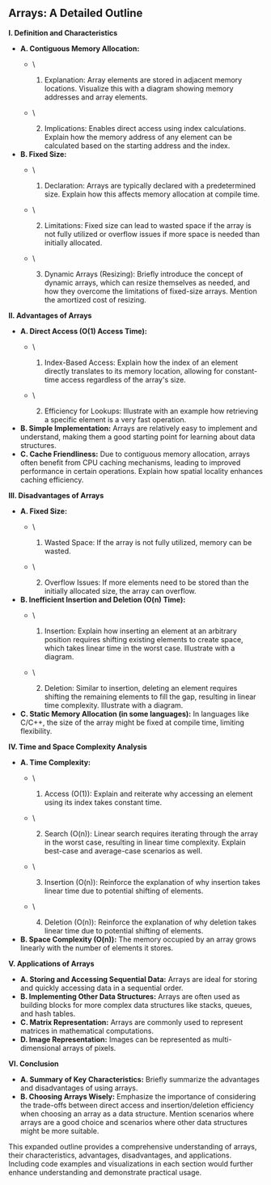 ## Arrays: A Detailed Outline

**I. Definition and Characteristics**

* **A. Contiguous Memory Allocation:**
  * \
    
    1. Explanation: Array elements are stored in adjacent memory locations.  Visualize this with a diagram showing memory addresses and array elements.
  * \
    
    2. Implications:  Enables direct access using index calculations. Explain how the memory address of any element can be calculated based on the starting address and the index.
* **B. Fixed Size:**
  * \
    
    1. Declaration:  Arrays are typically declared with a predetermined size. Explain how this affects memory allocation at compile time.
  * \
    
    2. Limitations:  Fixed size can lead to wasted space if the array is not fully utilized or overflow issues if more space is needed than initially allocated.
  * \
    
    3. Dynamic Arrays (Resizing): Briefly introduce the concept of dynamic arrays, which can resize themselves as needed, and how they overcome the limitations of fixed-size arrays.  Mention the amortized cost of resizing.

**II. Advantages of Arrays**

* **A. Direct Access (O(1) Access Time):**
  * \
    
    1. Index-Based Access: Explain how the index of an element directly translates to its memory location, allowing for constant-time access regardless of the array's size.
  * \
    
    2. Efficiency for Lookups:  Illustrate with an example how retrieving a specific element is a very fast operation.
* **B. Simple Implementation:** Arrays are relatively easy to implement and understand, making them a good starting point for learning about data structures.
* **C. Cache Friendliness:** Due to contiguous memory allocation, arrays often benefit from CPU caching mechanisms, leading to improved performance in certain operations.  Explain how spatial locality enhances caching efficiency.

**III. Disadvantages of Arrays**

* **A. Fixed Size:**
  * \
    
    1. Wasted Space: If the array is not fully utilized, memory can be wasted.
  * \
    
    2. Overflow Issues: If more elements need to be stored than the initially allocated size, the array can overflow.
* **B. Inefficient Insertion and Deletion (O(n) Time):**
  * \
    
    1. Insertion:  Explain how inserting an element at an arbitrary position requires shifting existing elements to create space, which takes linear time in the worst case.  Illustrate with a diagram.
  * \
    
    2. Deletion: Similar to insertion, deleting an element requires shifting the remaining elements to fill the gap, resulting in linear time complexity.  Illustrate with a diagram.
* **C. Static Memory Allocation (in some languages):**  In languages like C/C++, the size of the array might be fixed at compile time, limiting flexibility.

**IV. Time and Space Complexity Analysis**

* **A. Time Complexity:**
  * \
    
    1. Access (O(1)):  Explain and reiterate why accessing an element using its index takes constant time.
  * \
    
    2. Search (O(n)):  Linear search requires iterating through the array in the worst case, resulting in linear time complexity.  Explain best-case and average-case scenarios as well.
  * \
    
    3. Insertion (O(n)):  Reinforce the explanation of why insertion takes linear time due to potential shifting of elements.
  * \
    
    4. Deletion (O(n)):  Reinforce the explanation of why deletion takes linear time due to potential shifting of elements.
* **B. Space Complexity (O(n)):**  The memory occupied by an array grows linearly with the number of elements it stores.

**V. Applications of Arrays**

* **A. Storing and Accessing Sequential Data:**  Arrays are ideal for storing and quickly accessing data in a sequential order.
* **B. Implementing Other Data Structures:**  Arrays are often used as building blocks for more complex data structures like stacks, queues, and hash tables.
* **C. Matrix Representation:** Arrays are commonly used to represent matrices in mathematical computations.
* **D. Image Representation:**  Images can be represented as multi-dimensional arrays of pixels.

**VI. Conclusion**

* **A. Summary of Key Characteristics:** Briefly summarize the advantages and disadvantages of using arrays.
* **B. Choosing Arrays Wisely:**  Emphasize the importance of considering the trade-offs between direct access and insertion/deletion efficiency when choosing an array as a data structure.  Mention scenarios where arrays are a good choice and scenarios where other data structures might be more suitable.

This expanded outline provides a comprehensive understanding of arrays, their characteristics, advantages, disadvantages, and applications.  Including code examples and visualizations in each section would further enhance understanding and demonstrate practical usage.